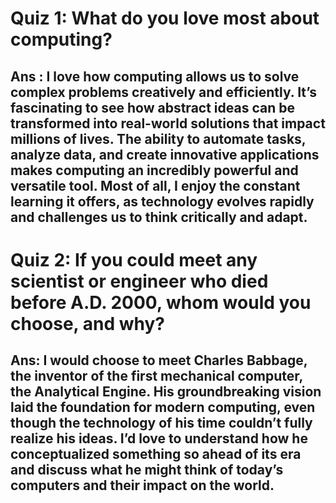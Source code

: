 # Quiz 1: What do you love most about computing?

## Ans : I love how computing allows us to solve complex problems creatively and efficiently. It’s fascinating to see how abstract ideas can be transformed into real-world solutions that impact millions of lives. The ability to automate tasks, analyze data, and create innovative applications makes computing an incredibly powerful and versatile tool. Most of all, I enjoy the constant learning it offers, as technology evolves rapidly and challenges us to think critically and adapt.

# Quiz 2: If you could meet any scientist or engineer who died before A.D. 2000, whom would you choose, and why?

## Ans: I would choose to meet Charles Babbage, the inventor of the first mechanical computer, the Analytical Engine. His groundbreaking vision laid the foundation for modern computing, even though the technology of his time couldn’t fully realize his ideas. I’d love to understand how he conceptualized something so ahead of its era and discuss what he might think of today’s computers and their impact on the world.
